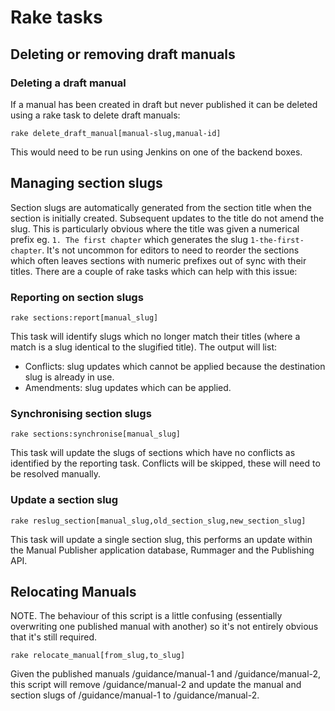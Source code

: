 # Rake tasks

## Deleting or removing draft manuals

### Deleting a draft manual

If a manual has been created in draft but never published it can be deleted using a rake task to delete draft manuals:

```
rake delete_draft_manual[manual-slug,manual-id]
```

This would need to be run using Jenkins on one of the backend boxes.


## Managing section slugs

Section slugs are automatically generated from the section title
when the section is initially created. Subsequent updates to the title
do not amend the slug. This is particularly obvious where the title was
given a numerical prefix eg. `1. The first chapter` which generates the
slug `1-the-first-chapter`.
It's not uncommon for editors to need to reorder the sections which
often leaves sections with numeric prefixes out of sync with their titles.
There are a couple of rake tasks which can help with this issue:

### Reporting on section slugs

```
rake sections:report[manual_slug]
```

This task will identify slugs which no longer match their titles (where a
match is a slug identical to the slugified title).
The output will list:
- Conflicts: slug updates which cannot be applied because
the destination slug is already in use.
- Amendments: slug updates which can be applied.

### Synchronising section slugs

```
rake sections:synchronise[manual_slug]
```

This task will update the slugs of sections which have no conflicts as
identified by the reporting task. Conflicts will be skipped, these will
need to be resolved manually.

### Update a section slug

```
rake reslug_section[manual_slug,old_section_slug,new_section_slug]
```

This task will update a single section slug, this performs an update within
the Manual Publisher application database, Rummager and the Publishing API.

## Relocating Manuals

NOTE. The behaviour of this script is a little confusing (essentially overwriting one published manual with another) so it's not entirely obvious that it's still required.

```
rake relocate_manual[from_slug,to_slug]
```

Given the published manuals /guidance/manual-1 and /guidance/manual-2, this script will remove /guidance/manual-2 and update the manual and section slugs of /guidance/manual-1 to /guidance/manual-2.
